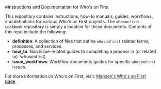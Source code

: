 #Instructions and Documentation for Who's on First

This repository contains instructions, how-to manuals, guides, workflows, and definitions for various Who's on First projects. The `whosonfirst-cookbook` repository is simply a location for these documents. Contents of this repo include the following:

* **definition**: A collection of files that define `whosonfirst` related terms, processes, and services.
* **how_to**: Non issue-related guides to completing a process in (or related to) `whosonfirst).
* **issue_workflows**: Workflow documents guides for specific `whosonfirst` issues.

For more information on Who's on First, visit: [Mapzen's Who's on First page](https://whosonfirst.mapzen.com/).
